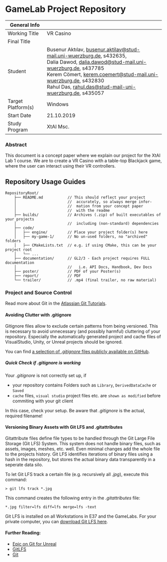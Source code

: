 # GameLab Project Repository

| General Info       |                                                                                                                                                                                                                                                                              |
| ------------------ | ---------------------------------------------------------------------------------------------------------------------------------------------------------------------------------------------------------------------------------------------------------------------------- |
| Working Title      | VR Casino                                                                                                                                                                                                                                                                    |
| Final Title        |                                                                                                                                                                                                                                                                              |
| Student            | Busenur Aktılav, busenur.aktilav@stud-mail.uni-wuerzburg.de, s432635,<br />Dalia Dawod, dalia.dawod@stud-mail.uni-wuerzburg.de, s437785<br />Kerem Cömert, kerem.coemert@stud-mail.uni-wuerzburg.de, s432830<br />Rahul Das, rahul.das@stud-mail-uni-wuerzburg.de, s435057 |
| Target Platform(s) | Windows                                                                                                                                                                                                                                                                      |
| Start Date         | 21.10.2019                                                                                                                                                                                                                                                                   |
| Study Program      | XtAI Msc.                                                                                                                                                                                                                                                                    |

### Abstract

This document is a concept paper where we explain
our project for the XtAI Lab 1 course. We are to create a VR
Casino with a table-top Blackjack game, where the user can
interact using their VR controllers.


## Repository Usage Guides

```
RepositoryRoot/
    ├── README.md           // This should reflect your project 
    │                       //  accurately, so always merge infor- 
    │                       //  mation from your concept paper 
    │                       //  with the readme
    ├── builds/             // Archives (.zip) of built executables of your projects
    │                       //  including (non-standard) dependencies
    ├── code/
    │   ├── engine/         // Place your project folder(s) here
    │   ├── my-game-1/      // No un-used folders, no "archived" folders
    │   ├── CMakeLists.txt  // e.g. if using CMake, this can be your project root
    │   └── ...
    ├── documentation/      // GL2/3 - Each project requires FULL documentation  
    │                       //   i.e. API Docs, Handbook, Dev Docs
    ├── poster/             // PDF of your Poster(s)
    ├── report/             // PDF
    └── trailer/            // .mp4 (final trailer, no raw material)
```

### Project and Source Control

Read more about Git in the [Atlassian Git Tutorials](https://de.atlassian.com/git).

#### Avoiding Clutter with .gitignore

Gitignore files allow to exclude certain patterns from being versioned.
This is necessary to avoid unnecessary (and possibly harmful) cluttering of your repository.
Especially the automatically generated project and cache files of VisualStudio, Unity, or Unreal projects should be ignored.

You can find [a selection of *.gitignore* files publicly available on GitHub](https://github.com/github/gitignore).

##### Quick Check if .gitignore is working

Your *.gitignore* is not correctly set up, if

* your repository contains Folders such as `Library`, `DerivedDataCache` or `Saved`
* `cache` files, `visual studio` project files etc. are `shown as modified` before commiting with your git client

In this case, check your setup.
Be aware that *.gitignore* is the actual, required filename!

#### Versioning Binary Assets with Git LFS and .gitattributes

Gitattribute files define file types to be handled through the Git Large File Storage (Git LFS) System.
This system does not handle binary files, such as assets, images, meshes, etc. well.
Even minimal changes add the whole file to the projects history.
Git LFS identifies iterations of binary files using a hash in the repository, but stores the actual binary data transparently in a seperate data silo.

To let Git LFS track a certain file (e.g. recursively all *.jpg*), execute this command:

```
> git lfs track *.jpg
```

This command creates the following entry in the *.gitattributes* file:

```
*.jpg filter=lfs diff=lfs merge=lfs -text
```

Git LFS is installed on all Workstations in E37 and the GameLabs.
For your private computer, you can [download Git LFS here](https://git-lfs.github.com/).

#### Further Reading:

* [Epic on Git for Unreal](https://wiki.unrealengine.com/Git_source_control_(Tutorial)#Workarounds_for_dealing_with_binary_files_on_your_Git_repository)
* [GitLFS](https://www.git-lfs.com)
* [Git](https://www.git-scm.com)
